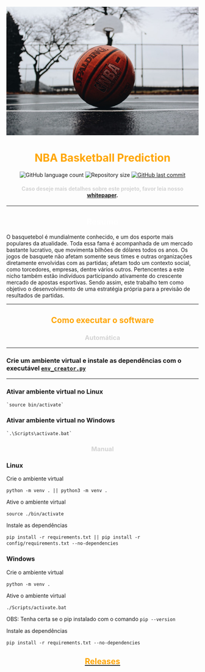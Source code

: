 ![alt text](docs/static/background.jpeg)
<h1 align="center">
    <span style="color:#FFA500"><strong>NBA Basketball Prediction</strong></span>
</h1>

<p align="center">
  <img alt="GitHub language count" src="https://img.shields.io/github/languages/count/Pibaska/NBA-Basketball-Prediction?color=%2304D361">

  <img alt="Repository size" src="https://img.shields.io/github/repo-size/Pibaska/NBA-Basketball-Prediction">
  
  <a href="https://github.com/tgmarinho/nlw1/commits/master">
    <img alt="GitHub last commit" src="https://img.shields.io/github/last-commit/Pibaska/NBA-Basketball-Prediction">
  </a>
</p>


 
<h4 align="center"><span style="color:lightgrey"><strong>Caso deseje mais detalhes sobre este projeto, favor leia nosso</strong></span> <a href=https://github.com/Pibaska/Basketball-Prediction-Paper/blob/main/Projeto_Integrador__BGJR.pdf >whitepaper</a>.</h4>

---

<h2 align="center"><span style="color:white"><strong>Resumo</strong></span> </h2>
O basquetebol é mundialmente conhecido, e um dos esporte mais populares da atualidade. Toda essa fama é acompanhada de um mercado bastante lucrativo, que movimenta bilhões de dólares todos os anos. Os jogos de basquete não afetam somente seus times e outras organizações diretamente envolvidas com as partidas; afetam todo um contexto social, como torcedores, empresas, dentre vários outros. Pertencentes a este nicho também estão indivíduos participando ativamente do crescente mercado de apostas esportivas.
Sendo assim, este trabalho tem como objetivo o desenvolvimento de uma estratégia própria para a previsão de resultados de partidas.

---

<h2 align="center"><span style="color:#FFA500"><strong>Como executar o software</strong></span> </h2>

<h3 align="center"><span style="color:lightgrey"><strong>Automática</strong></span> </h3>

---

### Crie um ambiente virtual e instale as dependências com o executável [`env_creator.py`](env_creator.py)

----

### Ativar ambiente virtual no **Linux**
    `source bin/activate`



### Ativar ambiente virtual no **Windows**
    `.\Scripts\activate.bat`

<h3 align="center"><span style="color:lightgrey"><strong>Manual</strong></span> </h3>

### **Linux**

Crie o ambiente virtual

    python -m venv . || python3 -m venv .

Ative o ambiente virtual

    source ./bin/activate

Instale as dependências

    pip install -r requirements.txt || pip install -r config/requirements.txt --no-dependencies


### **Windows**


Crie o ambiente virtual

    python -m venv .

Ative o ambiente virtual

    ./Scripts/activate.bat

OBS: Tenha certa se o pip instalado com o comando `pip --version`

Instale as dependências

    pip install -r requirements.txt --no-dependencies

[<h2 align="center"><span style="color:#FFA500"><strong>Releases</strong></span> </h2>](https://github.com/Pibaska/NBA-Basketball-Prediction/releases)



